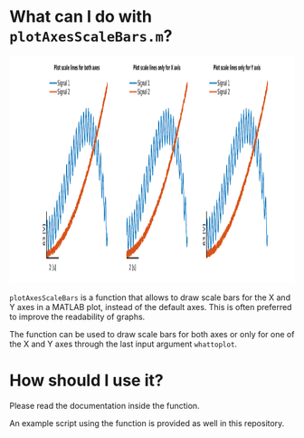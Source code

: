 # What can I do with `plotAxesScaleBars.m`?
<img src="UseExample.png" height="400">

`plotAxesScaleBars` is a function that allows to draw scale bars for the X and Y axes in a MATLAB plot, instead of the default axes. This is often preferred to improve the readability of graphs.

The function can be used to draw scale bars for both axes or only for one of the X and Y axes through the last input argument `whattoplot`.

# How should  I use it?
Please read the documentation inside the function.

An example script using the function is provided as well in this repository.
